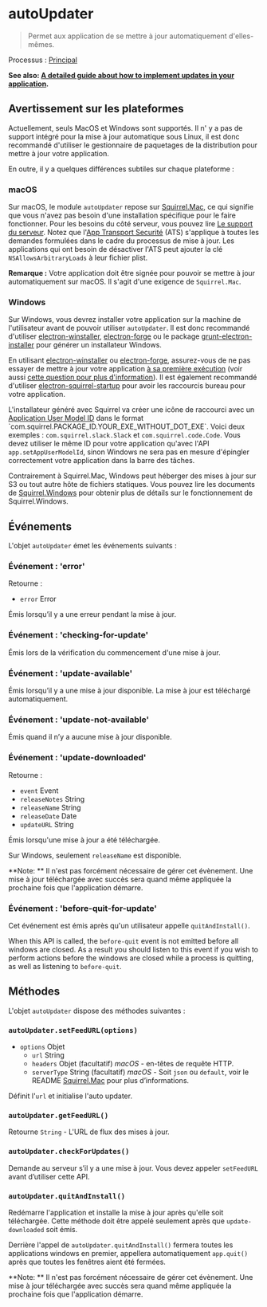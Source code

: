 # autoUpdater

> Permet aux application de se mettre à jour automatiquement d'elles-mêmes.

Processus : [Principal](../glossary.md#main-process)

**See also: [A detailed guide about how to implement updates in your application](../tutorial/updates.md).**

## Avertissement sur les plateformes

Actuellement, seuls MacOS et Windows sont supportés. Il n' y a pas de support intégré pour la mise à jour automatique sous Linux, il est donc recommandé d'utiliser le gestionnaire de paquetages de la distribution pour mettre à jour votre application.

En outre, il y a quelques différences subtiles sur chaque plateforme :

### macOS

Sur macOS, le module `autoUpdater` repose sur [Squirrel.Mac](https://github.com/Squirrel/Squirrel.Mac), ce qui signifie que vous n'avez pas besoin d'une installation spécifique pour le faire fonctionner. Pour les besoins du côté serveur, vous pouvez lire [Le support du serveur](https://github.com/Squirrel/Squirrel.Mac#server-support). Notez que l'[App Transport Securité](https://developer.apple.com/library/content/documentation/General/Reference/InfoPlistKeyReference/Articles/CocoaKeys.html#//apple_ref/doc/uid/TP40009251-SW35) (ATS) s'applique à toutes les demandes formulées dans le cadre du processus de mise à jour. Les applications qui ont besoin de désactiver l'ATS peut ajouter la clé `NSAllowsArbitraryLoads` à leur fichier plist.

**Remarque :** Votre application doit être signée pour pouvoir se mettre à jour automatiquement sur macOS. Il s'agit d'une exigence de `Squirrel.Mac`.

### Windows

Sur Windows, vous devrez installer votre application sur la machine de l'utilisateur avant de pouvoir utiliser `autoUpdater`. Il est donc recommandé d'utiliser [electron-winstaller](https://github.com/electron/windows-installer), [electron-forge](https://github.com/electron-userland/electron-forge) ou le package [grunt-electron-installer](https://github.com/electron/grunt-electron-installer) pour générer un installateur Windows.

En utilisant [electron-winstaller](https://github.com/electron/windows-installer) ou [electron-forge](https://github.com/electron-userland/electron-forge), assurez-vous de ne pas essayer de mettre à jour votre application [à sa première exécution](https://github.com/electron/windows-installer#handling-squirrel-events) (voir aussi [cette question pour plus d'information](https://github.com/electron/electron/issues/7155)). Il est également recommandé d'utiliser [electron-squirrel-startup](https://github.com/mongodb-js/electron-squirrel-startup) pour avoir les raccourcis bureau pour votre application.

L'installateur généré avec Squirrel va créer une icône de raccourci avec un [Application User Model ID](https://msdn.microsoft.com/en-us/library/windows/desktop/dd378459(v=vs.85).aspx) dans le format `com.squirrel.PACKAGE_ID.YOUR_EXE_WITHOUT_DOT_EXE`. Voici deux exemples : `com.squirrel.slack.Slack` et `com.squirrel.code.Code`. Vous devez utiliser le même ID pour votre application qu'avec l'API `app.setAppUserModelId`, sinon Windows ne sera pas en mesure d'épingler correctement votre application dans la barre des tâches.

Contrairement à Squirrel.Mac, Windows peut héberger des mises à jour sur S3 ou tout autre hôte de fichiers statiques. Vous pouvez lire les documents de [Squirrel.Windows](https://github.com/Squirrel/Squirrel.Windows) pour obtenir plus de détails sur le fonctionnement de Squirrel.Windows.

## Événements

L'objet `autoUpdater` émet les événements suivants :

### Événement : 'error'

Retourne :

* `error` Error

Émis lorsqu’il y a une erreur pendant la mise à jour.

### Événement : 'checking-for-update'

Émis lors de la vérification du commencement d'une mise à jour.

### Événement : 'update-available'

Émis lorsqu’il y a une mise à jour disponible. La mise à jour est téléchargé automatiquement.

### Événement : 'update-not-available'

Émis quand il n’y a aucune mise à jour disponible.

### Événement : 'update-downloaded'

Retourne :

* `event` Event
* `releaseNotes` String
* `releaseName` String
* `releaseDate` Date
* `updateURL` String

Émis lorsqu'une mise à jour a été téléchargée.

Sur Windows, seulement `releaseName` est disponible.

**Note: ** Il n'est pas forcément nécessaire de gérer cet évènement. Une mise à jour téléchargée avec succès sera quand même appliquée la prochaine fois que l'application démarre.

### Événement : 'before-quit-for-update'

Cet événement est émis après qu'un utilisateur appelle `quitAndInstall()`.

When this API is called, the `before-quit` event is not emitted before all windows are closed. As a result you should listen to this event if you wish to perform actions before the windows are closed while a process is quitting, as well as listening to `before-quit`.

## Méthodes

L'objet `autoUpdater` dispose des méthodes suivantes :

### `autoUpdater.setFeedURL(options)`

* `options` Objet 
  * `url` String
  * `headers` Objet (facultatif) *macOS* - en-têtes de requête HTTP.
  * `serverType` String (facultatif) *macOS* - Soit `json` ou `default`, voir le README [Squirrel.Mac](https://github.com/Squirrel/Squirrel.Mac) pour plus d’informations.

Définit l'`url` et initialise l'auto updater.

### `autoUpdater.getFeedURL()`

Retourne `String` - L'URL de flux des mises à jour.

### `autoUpdater.checkForUpdates()`

Demande au serveur s’il y a une mise à jour. Vous devez appeler `setFeedURL` avant d’utiliser cette API.

### `autoUpdater.quitAndInstall()`

Redémarre l'application et installe la mise à jour après qu'elle soit téléchargée. Cette méthode doit être appelé seulement après que `update-downloaded` soit émis.

Derrière l'appel de `autoUpdater.quitAndInstall()` fermera toutes les applications windows en premier, appellera automatiquement `app.quit()` après que toutes les fenêtres aient été fermées.

**Note: ** Il n'est pas forcément nécessaire de gérer cet évènement. Une mise à jour téléchargée avec succès sera quand même appliquée la prochaine fois que l'application démarre.
